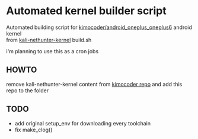 # Automated kernel builder script

Automated building script for [kimocoder/android_oneplus_oneplus6](https://github.com/kimocoder/android_kernel_oneplus_oneplus6) android kernel<br>
from [kali-nethunter-kernel](https://gitlab.com/kalilinux/nethunter/build-scripts/kali-nethunter-kernel) build.sh

i'm planning to use this as a cron jobs

## HOWTO

remove kali-nethunter-kernel content from [kimocoder repo](https://github.com/kimocoder/android_kernel_oneplus_oneplus6)
and add this repo to the folder

## TODO
- add original setup_env for downloading every toolchain
- fix make_clog()

